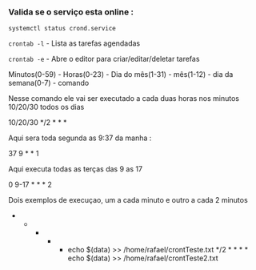 ### Valida se o serviço esta online :

```systemctl status crond.service```

```crontab -l``` - Lista as tarefas agendadas

```crontab -e``` - Abre o editor para criar/editar/deletar tarefas

Minutos(0-59)   -   Horas(0-23)  -   Dia do mês(1-31)   -  mês(1-12)   -  dia da semana(0-7)   -   comando

Nesse comando ele vai ser executado a cada duas horas nos minutos 10/20/30 todos os dias

10/20/30 */2 * * * 

Aqui sera toda segunda as 9:37 da manha : 

37 9 * * 1

Aqui executa todas as terças das 9 as 17 

0 9-17 * * * 2

Dois exemplos de execuçao, um a cada minuto e outro a cada 2 minutos
* * * * * echo $(data) >> /home/rafael/crontTeste.txt
*/2 * * * * echo $(data) >> /home/rafael/crontTeste2.txt
